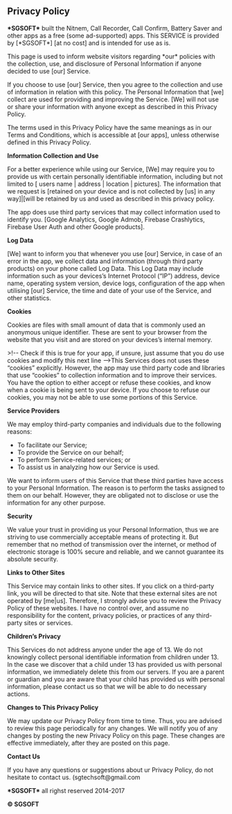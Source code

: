 <html>
<body>
<h2>Privacy Policy</h2>
<p><strong>*SGSOFT*</strong> built the Nitnem, Call Recorder, Call Confirm, Battery Saver and other apps as a free (some ad-supported) apps. This SERVICE is provided by [*SGSOFT*] [at no cost] and is intended
    for use as is.</p>
<p>This page is used to inform website visitors regarding *our* policies with the collection, use, and
    disclosure of Personal Information if anyone decided to use [our] Service.</p>
<p>If you choose to use [our] Service, then you agree to the collection and use of information in
    relation with this policy. The Personal Information that [we] collect are used for providing and
    improving the Service. [We] will not use or share your information with anyone except as described
    in this Privacy Policy.</p>
<p>The terms used in this Privacy Policy have the same meanings as in our Terms and Conditions,
    which is accessible at [our apps], unless otherwise defined in this Privacy Policy.</p>

<p><strong>Information Collection and Use</strong></p>
<p>For a better experience while using our Service, [We] may require you to provide us with certain
    personally identifiable information, including but not limited to [ users name | address | location | pictures]. 
	The information that we request is [retained on your device and is not
    collected by [us] in any way]|[will be retained by us and used as described in this privacy policy.</p>
<p>The app does use third party services that may collect information used to identify you. [Google Analytics, Google Admob, Firebase Crashlytics, Firebase User Auth and other Google products].

<p><strong>Log Data</strong></p>
<p>[We] want to inform you that whenever you use [our] Service, in case of an error in the app, we collect
    data and information (through third party products) on your phone called Log Data. This Log Data
    may include information such as your devices’s Internet Protocol (“IP”) address, device name,
    operating system version, device logs, configuration of the app when utilising [our] Service, the time and date
    of your use of the Service, and other statistics.</p>

<p><strong>Cookies</strong></p>
<p>Cookies are files with small amount of data that is commonly used an anonymous unique identifier.
    These are sent to your browser from the website that you visit and are stored on your devices’s
    internal memory.</p>
<p>>!-- Check if this is true for your app, if unsure, just assume that you do use cookies and modify this next line -->This Services does not uses these “cookies” explicitly. However, the app may use third party code
    and libraries that use “cookies” to collection information and to improve their services. You
    have the option to either accept or refuse these cookies, and know when a cookie is being sent
    to your device. If you choose to refuse our cookies, you may not be able to use some portions of
    this Service.</p>

<p><strong>Service Providers</strong></p> <!-- This part need seem like it's not needed, but if you use any Google services, or any other third party libraries, chances are, you need this. -->
<p>We may employ third-party companies and individuals due to the following reasons:</p>
<ul>
    <li>To facilitate our Service;</li>
    <li>To provide the Service on our behalf;</li>
    <li>To perform Service-related services; or</li>
    <li>To assist us in analyzing how our Service is used.</li>
</ul>
<p>We want to inform users of this Service that these third parties have access to your Personal
    Information. The reason is to perform the tasks assigned to them on our behalf. However, they
    are obligated not to disclose or use the information for any other purpose.</p>

<p><strong>Security</strong></p>
<p>We value your trust in providing us your Personal Information, thus we are striving to use
    commercially acceptable means of protecting it. But remember that no method of transmission over
    the internet, or method of electronic storage is 100% secure and reliable, and we cannot
    guarantee its absolute security.</p>

<p><strong>Links to Other Sites</strong></p>
<p>This Service may contain links to other sites. If you click on a third-party link, you will be
    directed to that site. Note that these external sites are not operated by [me|us]. Therefore, I
    strongly advise you to review the Privacy Policy of these websites. I have no control over, and
    assume no responsibility for the content, privacy policies, or practices of any third-party
    sites or services.</p>

<p><strong>Children’s Privacy</strong></p>
<p>This Services do not address anyone under the age of 13. We do not knowingly collect personal
    identifiable information from children under 13. In the case we discover that a child under 13
    has provided us with personal information, we immediately delete this from our servers. If you
    are a parent or guardian and you are aware that your child has provided us with personal
    information, please contact us so that we will be able to do necessary actions.</p>

<p><strong>Changes to This Privacy Policy</strong></p>
<p>We may update our Privacy Policy from time to time. Thus, you are advised to review this page
    periodically for any changes. We will notify you of any changes by posting the new Privacy Policy
    on this page. These changes are effective immediately, after they are posted on this page.</p>

<p><strong>Contact Us</strong></p>
<p>If you have any questions or suggestions about ur Privacy Policy, do not hesitate to contact
    us. (sgtechsoft@gmail.com </p>
    <p><strong>*SGSOFT*</strong> all righst reserved 2014-2017</p>
<strong>© SGSOFT</strong>
<p>
</body>
</html>
